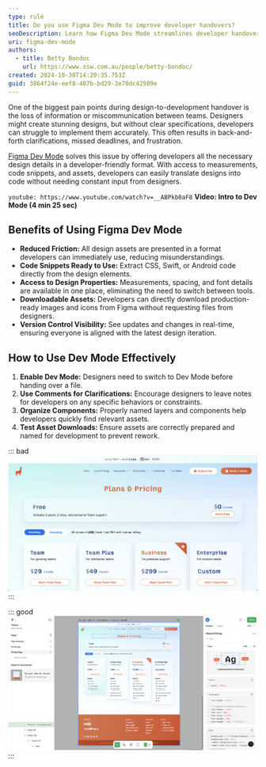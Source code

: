 ```yaml
---
type: rule
title: Do you use Figma Dev Mode to improve developer handovers?
seoDescription: Learn how Figma Dev Mode streamlines developer handovers by providing a seamless bridge between design and development
uri: figma-dev-mode
authors:
  - title: Betty Bondoc
    url: https://www.ssw.com.au/people/betty-bondoc/
created: 2024-10-30T14:20:35.753Z
guid: 3864f24e-eef8-407b-bd29-3e70dc42509e
---
```


One of the biggest pain points during design-to-development handover is the loss of information or miscommunication between teams. Designers might create stunning designs, but without clear specifications, developers can struggle to implement them accurately. This often results in back-and-forth clarifications, missed deadlines, and frustration.

<!--endintro-->

[Figma Dev Mode](https://help.figma.com/hc/en-us/articles/15023124644247-Guide-to-Dev-Mode) solves this issue by offering developers all the necessary design details in a developer-friendly format. With access to measurements, code snippets, and assets, developers can easily translate designs into code without needing constant input from designers.

`youtube: https://www.youtube.com/watch?v=__ABPkb0aF8`
**Video: Intro to Dev Mode (4 min 25 sec)**

## Benefits of Using Figma Dev Mode

* **Reduced Friction:** All design assets are presented in a format developers can immediately use, reducing misunderstandings.
* **Code Snippets Ready to Use:** Extract CSS, Swift, or Android code directly from the design elements.
* **Access to Design Properties:** Measurements, spacing, and font details are available in one place, eliminating the need to switch between tools.
* **Downloadable Assets:** Developers can directly download production-ready images and icons from Figma without requesting files from designers.
* **Version Control Visibility:** See updates and changes in real-time, ensuring everyone is aligned with the latest design iteration.

## How to Use Dev Mode Effectively

1. **Enable Dev Mode:** Designers need to switch to Dev Mode before handing over a file.
2. **Use Comments for Clarifications:** Encourage designers to leave notes for developers on any specific behaviors or constraints.
3. **Organize Components:** Properly named layers and components help developers quickly find relevant assets.
4. **Test Asset Downloads:** Ensure assets are correctly prepared and named for development to prevent rework.

::: bad  
![Figure: Bad Example - A basic mockup or prototype with no technical details, forcing developers to guess measurements and styles.](figma-preview_1732244330056.png)  
:::

::: good  
![Figure: Good Example - The design includes useful developer details such as color codes, font styles, measurements, and spacing.](figma-dev-mode_1732244330055.png)  
:::
